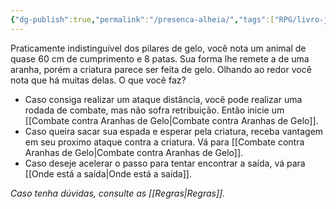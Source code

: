 ```yaml
---
{"dg-publish":true,"permalink":"/presenca-alheia/","tags":["RPG/livro-jogo/Draegeni/story-points"],"created":"2024-12-23T23:06:11.714-05:00","updated":"2024-12-23T23:43:19.167-05:00"}
---
```



Praticamente indistinguível dos pilares de gelo, você nota um animal de quase 60 cm de cumprimento e 8 patas. Sua forma lhe remete a de uma aranha, porém a criatura parece ser feita de gelo. Olhando ao redor você nota que há muitas delas. O que você faz?

- Caso consiga realizar um ataque distância, você pode realizar uma rodada de combate, mas não sofra retribuição. Então inicie um [[Combate contra Aranhas de Gelo\|Combate contra Aranhas de Gelo]].
- Caso queira sacar sua espada e esperar pela criatura, receba vantagem em seu proximo ataque contra a criatura. Vá para [[Combate contra Aranhas de Gelo\|Combate contra Aranhas de Gelo]].
- Caso deseje acelerar o passo para tentar encontrar a saída, vá para [[Onde está a saída\|Onde está a saída]].

*Caso tenha dúvidas, consulte as [[Regras\|Regras]].*
